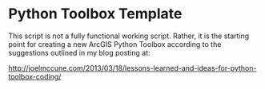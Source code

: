 Python Toolbox Template
=====================

This script is not a fully functional working script. Rather, it is the starting point for creating a new ArcGIS Python Toolbox according to the suggestions outlined in my blog posting at:

http://joelmccune.com/2013/03/18/lessons-learned-and-ideas-for-python-toolbox-coding/
